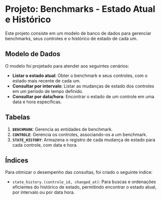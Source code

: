 # Projeto: Benchmarks - Estado Atual e Histórico

Este projeto consiste em um modelo de banco de dados para gerenciar benchmarks, seus controles e o histórico de estado de cada um.

## **Modelo de Dados**

O modelo foi projetado para atender aos seguintes cenários:

- **Listar o estado atual**: Obter o benchmark e seus controles, com o estado mais recente de cada um.
- **Consultar por intervalo**: Listar as mudanças de estado dos controles em um período de tempo definido.
- **Consultar por data/hora**: Encontrar o estado de um controle em uma data e hora específicas.

## **Tabelas**

1.  **`BENCHMARK`**: Gerencia as entidades de benchmark.
2.  **`CONTROLE`**: Gerencia os controles, associando-os a um benchmark.
3.  **`STATE_HISTORY`**: Armazena o registro de cada mudança de estado para cada controle, com data e hora.

## **Índices**

Para otimizar o desempenho das consultas, foi criado o seguinte índice:

-   `state_history.(controle_id, changed_at)`: Para buscas e ordenações eficientes do histórico de estado, permitindo encontrar o estado atual, por intervalo ou por data hora.
